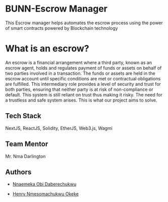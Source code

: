 # BUNN-Escrow Manager

This Escrow manager helps automates the escrow process using the power of smart contracts powered by Blockchain technology

# What is an escrow?

An escrow is a financial arrangement where a third party, known as an escrow agent, holds and regulates payment of funds or assets on behalf of two parties involved in a transaction. The funds or assets are held in the escrow account until specific conditions are met or contractual obligations are fulfilled. This intermediary role provides a level of security and trust for both parties, ensuring that neither party is at risk of non-compliance or default.
This system is still reliant on trust thus making it risky.
The need for a trustless and safe system arises. This is what our project aims to solve.


## Tech Stack

NextJS, ReactJS, Solidity,
EtherJS, Web3.js, Wagmi


## Team Mentor

Mr. Nma Darlington

## Authors

- [Nnaemeka Obi Daberechukwu](https://github.com/simondevz)

- [Henry Nmesomachukwu Okeke](https://www.github.com/iamhenryokeke)
